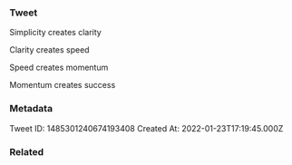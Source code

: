### Tweet
Simplicity creates clarity 

Clarity creates speed

Speed creates momentum

Momentum creates success

### Metadata
Tweet ID: 1485301240674193408
Created At: 2022-01-23T17:19:45.000Z

### Related

